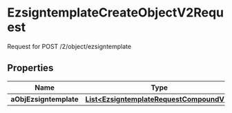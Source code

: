 

# EzsigntemplateCreateObjectV2Request

Request for POST /2/object/ezsigntemplate

## Properties

| Name | Type | Description | Notes |
|------------ | ------------- | ------------- | -------------|
|**aObjEzsigntemplate** | [**List&lt;EzsigntemplateRequestCompoundV2&gt;**](EzsigntemplateRequestCompoundV2.md) |  |  |



